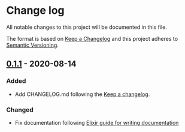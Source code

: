 # Change log

All notable changes to this project will be documented in this file.

The format is based on [Keep a Changelog](http://keepachangelog.com/en/1.0.0/)
and this project adheres to [Semantic Versioning](http://semver.org/spec/v2.0.0.html).

## [0.1.1] - 2020-08-14

### Added

- Add CHANGELOG.md following the [Keep a changelog](http://keepachangelog.com/).

### Changed

- Fix documentation following [Elixir guide for writing documentation](https://hexdocs.pm/elixir/writing-documentation.html)

[0.1.1]: https://github.com/volcov/lilictocat/compare/v0.1.0...v0.1.1
